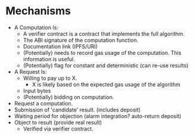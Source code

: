 # Mechanisms

* A Computation Is:
    * A verifier contract is a contract that implements the full algorithm.
    * The ABI signature of the computation function.
    * Documentation link (IPFS/URI)
    * (Potentially) needs to record gas usage of the computation.  This
      information is useful.
    * (Potentially) flag for constant and deterministic (can re-use results)
* A Request Is:
    * Willing to pay up to X.
        * X is likely based on the expected gas usage of the algorithm
    * Input bytes
    * (Potentially) bidding on computation.
* Request a computation.
* Submission of 'candidate' result. (includes deposit)
* Waiting period for objection (alarm integration? auto-return deposit)
* Object to result (provide real result)
    * Verified via verifier contract.

